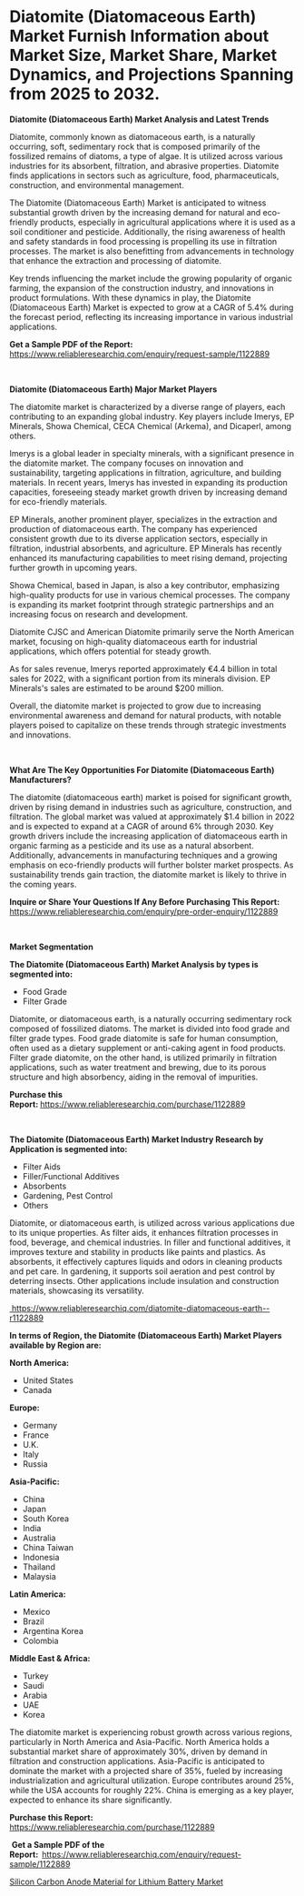 <p><h1>Diatomite (Diatomaceous Earth) Market Furnish Information about Market Size, Market Share, Market Dynamics, and Projections Spanning from 2025 to 2032.</h1></p><p><strong>Diatomite (Diatomaceous Earth) Market Analysis and Latest Trends</strong></p>
<p><p>Diatomite, commonly known as diatomaceous earth, is a naturally occurring, soft, sedimentary rock that is composed primarily of the fossilized remains of diatoms, a type of algae. It is utilized across various industries for its absorbent, filtration, and abrasive properties. Diatomite finds applications in sectors such as agriculture, food, pharmaceuticals, construction, and environmental management.</p><p>The Diatomite (Diatomaceous Earth) Market is anticipated to witness substantial growth driven by the increasing demand for natural and eco-friendly products, especially in agricultural applications where it is used as a soil conditioner and pesticide. Additionally, the rising awareness of health and safety standards in food processing is propelling its use in filtration processes. The market is also benefitting from advancements in technology that enhance the extraction and processing of diatomite.</p><p>Key trends influencing the market include the growing popularity of organic farming, the expansion of the construction industry, and innovations in product formulations. With these dynamics in play, the Diatomite (Diatomaceous Earth) Market is expected to grow at a CAGR of 5.4% during the forecast period, reflecting its increasing importance in various industrial applications.</p></p>
<p><strong>Get a Sample PDF of the Report:&nbsp;</strong> <a href="https://www.reliableresearchiq.com/enquiry/request-sample/1122889?utm_campaign=3130&utm_medium=2&utm_source=Github&utm_content=ia&utm_term=04042025&utm_id=diatomite-diatomaceous-earth">https://www.reliableresearchiq.com/enquiry/request-sample/1122889</a></p>
<p>&nbsp;</p>
<p><strong>Diatomite (Diatomaceous Earth) Major Market Players</strong></p>
<p><p>The diatomite market is characterized by a diverse range of players, each contributing to an expanding global industry. Key players include Imerys, EP Minerals, Showa Chemical, CECA Chemical (Arkema), and Dicaperl, among others.</p><p>Imerys is a global leader in specialty minerals, with a significant presence in the diatomite market. The company focuses on innovation and sustainability, targeting applications in filtration, agriculture, and building materials. In recent years, Imerys has invested in expanding its production capacities, foreseeing steady market growth driven by increasing demand for eco-friendly materials.</p><p>EP Minerals, another prominent player, specializes in the extraction and production of diatomaceous earth. The company has experienced consistent growth due to its diverse application sectors, especially in filtration, industrial absorbents, and agriculture. EP Minerals has recently enhanced its manufacturing capabilities to meet rising demand, projecting further growth in upcoming years.</p><p>Showa Chemical, based in Japan, is also a key contributor, emphasizing high-quality products for use in various chemical processes. The company is expanding its market footprint through strategic partnerships and an increasing focus on research and development.</p><p>Diatomite CJSC and American Diatomite primarily serve the North American market, focusing on high-quality diatomaceous earth for industrial applications, which offers potential for steady growth.</p><p>As for sales revenue, Imerys reported approximately €4.4 billion in total sales for 2022, with a significant portion from its minerals division. EP Minerals's sales are estimated to be around $200 million. </p><p>Overall, the diatomite market is projected to grow due to increasing environmental awareness and demand for natural products, with notable players poised to capitalize on these trends through strategic investments and innovations.</p></p>
<p>&nbsp;</p>
<p><strong>What Are The Key Opportunities For Diatomite (Diatomaceous Earth) Manufacturers?</strong></p>
<p><p>The diatomite (diatomaceous earth) market is poised for significant growth, driven by rising demand in industries such as agriculture, construction, and filtration. The global market was valued at approximately $1.4 billion in 2022 and is expected to expand at a CAGR of around 6% through 2030. Key growth drivers include the increasing application of diatomaceous earth in organic farming as a pesticide and its use as a natural absorbent. Additionally, advancements in manufacturing techniques and a growing emphasis on eco-friendly products will further bolster market prospects. As sustainability trends gain traction, the diatomite market is likely to thrive in the coming years.</p></p>
<p><strong>Inquire or Share Your Questions If Any Before Purchasing This Report:</strong> <a href="https://www.reliableresearchiq.com/enquiry/pre-order-enquiry/1122889?utm_campaign=3130&utm_medium=2&utm_source=Github&utm_content=ia&utm_term=04042025&utm_id=diatomite-diatomaceous-earth">https://www.reliableresearchiq.com/enquiry/pre-order-enquiry/1122889</a></p>
<p>&nbsp;</p>
<p><strong>Market Segmentation</strong></p>
<p><strong>The Diatomite (Diatomaceous Earth) Market Analysis by types is segmented into:</strong></p>
<p><ul><li>Food Grade</li><li>Filter Grade</li></ul></p>
<p><p>Diatomite, or diatomaceous earth, is a naturally occurring sedimentary rock composed of fossilized diatoms. The market is divided into food grade and filter grade types. Food grade diatomite is safe for human consumption, often used as a dietary supplement or anti-caking agent in food products. Filter grade diatomite, on the other hand, is utilized primarily in filtration applications, such as water treatment and brewing, due to its porous structure and high absorbency, aiding in the removal of impurities.</p></p>
<p><strong>Purchase this Report:&nbsp;</strong><a href="https://www.reliableresearchiq.com/purchase/1122889?utm_campaign=3130&utm_medium=2&utm_source=Github&utm_content=ia&utm_term=04042025&utm_id=diatomite-diatomaceous-earth">https://www.reliableresearchiq.com/purchase/1122889</a></p>
<p>&nbsp;</p>
<p><strong>The Diatomite (Diatomaceous Earth) Market Industry Research by Application is segmented into:</strong></p>
<p><ul><li>Filter Aids</li><li>Filler/Functional Additives</li><li>Absorbents</li><li>Gardening, Pest Control</li><li>Others</li></ul></p>
<p><p>Diatomite, or diatomaceous earth, is utilized across various applications due to its unique properties. As filter aids, it enhances filtration processes in food, beverage, and chemical industries. In filler and functional additives, it improves texture and stability in products like paints and plastics. As absorbents, it effectively captures liquids and odors in cleaning products and pet care. In gardening, it supports soil aeration and pest control by deterring insects. Other applications include insulation and construction materials, showcasing its versatility.</p></p>
<p><a href="https://www.reliableresearchiq.com/diatomite-diatomaceous-earth--r1122889?utm_campaign=3130&utm_medium=2&utm_source=Github&utm_content=ia&utm_term=04042025&utm_id=diatomite-diatomaceous-earth">&nbsp;https://www.reliableresearchiq.com/diatomite-diatomaceous-earth--r1122889</a></p>
<p><strong>In terms of Region, the Diatomite (Diatomaceous Earth) Market Players available by Region are:</strong></p>
<p>
    <p> <strong> North America: </strong>
        <ul>
            <li>United States</li>
            <li>Canada</li>
        </ul>
        </p> 
    <p> <strong> Europe: </strong>
        <ul>
            <li>Germany</li>
            <li>France</li>
            <li>U.K.</li>
            <li>Italy</li>
            <li>Russia</li>
        </ul>
        </p> 
    <p> <strong> Asia-Pacific: </strong>
        <ul>
            <li>China</li>
            <li>Japan</li>
            <li>South Korea</li>
            <li>India</li>
            <li>Australia</li>
            <li>China Taiwan</li>
            <li>Indonesia</li>
            <li>Thailand</li>
            <li>Malaysia</li>
        </ul>
        </p> 
    <p> <strong> Latin America: </strong>
        <ul>
            <li>Mexico</li>
            <li>Brazil</li>
            <li>Argentina Korea</li>
            <li>Colombia</li>
        </ul>
        </p> 
    <p> <strong> Middle East & Africa: </strong>
        <ul>
            <li>Turkey</li>
            <li>Saudi</li>
            <li>Arabia</li>
            <li>UAE</li>
            <li>Korea</li>
        </ul>
    </p>
    </p>
<p><p>The diatomite market is experiencing robust growth across various regions, particularly in North America and Asia-Pacific. North America holds a substantial market share of approximately 30%, driven by demand in filtration and construction applications. Asia-Pacific is anticipated to dominate the market with a projected share of 35%, fueled by increasing industrialization and agricultural utilization. Europe contributes around 25%, while the USA accounts for roughly 22%. China is emerging as a key player, expected to enhance its share significantly.</p></p>
<p><strong>Purchase this Report: </strong><a href="https://www.reliableresearchiq.com/purchase/1122889?utm_campaign=3130&utm_medium=2&utm_source=Github&utm_content=ia&utm_term=04042025&utm_id=diatomite-diatomaceous-earth">https://www.reliableresearchiq.com/purchase/1122889</a></p>
<p>&nbsp;<strong>Get a Sample PDF of the Report:&nbsp;&nbsp;</strong><a href="https://www.reliableresearchiq.com/enquiry/request-sample/1122889?utm_campaign=3130&utm_medium=2&utm_source=Github&utm_content=ia&utm_term=04042025&utm_id=diatomite-diatomaceous-earth">https://www.reliableresearchiq.com/enquiry/request-sample/1122889</a></p>
<p><strong></strong></p>
<p><p><a href="https://github.com/voigttyagi/Market-Research-Report-List-1/blob/main/silicon-carbon-anode-material-for-lithium-battery-market.md?utm_campaign=3130&utm_medium=2&utm_source=Github&utm_content=ia&utm_term=04042025&utm_id=diatomite-diatomaceous-earth">Silicon Carbon Anode Material for Lithium Battery Market</a></p></p>